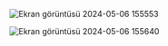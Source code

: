 ![Ekran görüntüsü 2024-05-06 155553](https://github.com/muratgull07/Musteri-Iliskileri-Sistemi/assets/148050387/9d876be0-6bf3-441b-922c-21bf8c302de7)


![Ekran görüntüsü 2024-05-06 155640](https://github.com/muratgull07/Musteri-Iliskileri-Sistemi/assets/148050387/093235b9-8f4f-4fdf-aaaa-5102c6bb0a41)
